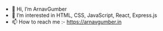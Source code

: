 - 👋 Hi, I’m ArnavGumber
- 👀 I’m interested in HTML, CSS, JavaScript, React, Express.js
- 📫 How to reach me :- https://arnavgumber.in
